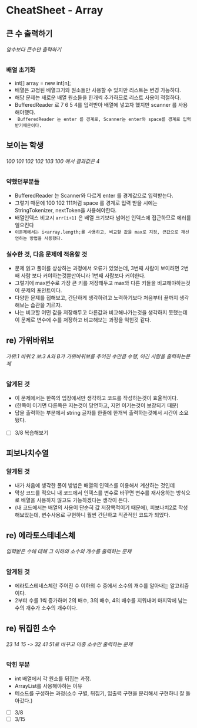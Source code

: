 # CheatSheet - Array

## 큰 수 출력하기
###### 앞수보다 큰수만 출력하기

### 배열 초기화
- int[] array = new int[n];
- 배열은 고정된 배열크기와 원소들만 사용할 수 있지만 리스트는 변경 가능하다.
- 해당 문제는 새로운 배열 원소들을 한개씩 추가하므로 리스트 사용이 적절하다.
- BufferedReader 로 7 6 5 4를 입력받아 배열에 넣고자 했지만 scanner 를 사용해야했다.
- ``` BufferedReader 는 enter 를 경계로, Scanner는 enter와 space를 경계로 입력 받기때문이다.```

## 보이는 학생
###### 100 101 102 102 103 100 에서 결과값은 4
### 약했던부분들
- BufferedReader 는 Scanner와 다르게 enter 를 경계값으로 입력받는다.
- 그렇기 때문에 100 102 111처럼 space 를 경계로 입력 받을 시에는 StringTokenizer, nextToken을 사용해야한다.
- 배열인덱스 비교시 ```arr[i+1]``` 은 배열 크기보다 넘어선 인덱스에 접근하므로 에러를 일으킨다
- ```이문제에서는 i<array.length;를 사용하고, 비교할 값을 max로 지정, 큰값으로 재선언하는 방법을 사용했다.```

### 실수한 것, 다음 문제에 적용할 것
- 문제 읽고 풀이를 상상하는 과정에서 오류가 있었는데, 3번째 사람이 보이려면 2번째 사람 보다 커야하는것뿐만아니라 1번째 사람보다 커야한다.
- 그렇기에 max변수로 가장 큰 키를 저장해두고 max와 다른 키들을 비교해야하는것이 문제의 포인트이다.
- 다양한 문제를 접해보고, 간단하게 생각하려고 노력하기보다 처음부터 끝까지 생각해보는 습관을 기르자. 
- 나는 비교할 어떤 값을 저장해두고 다른값과 비교해나가는것을 생각하지 못했는데 이 문제로 변수에 수를 저장하고 비교해보는 과정을 익힌것 같다.

## re) 가위바위보
###### 가위:1 바위:2 보:3 A와 B가 가위바위보를 주어진 수만큼 수행, 이긴 사람을 출력하는문제
### 알게된 것
- 이 문제에서는 한쪽의 입장에서만 생각하고 코드를 작성하는것이 효율적이다.
- (한쪽이 이기면 다른쪽은 지는것이 당연하고, 지면 이기는것이 보장되기 때문)
- 답을 출력하는 부분에서 string 글자를 한줄에 한개씩 출력하는것에서 시간이 소요됐다.
- [ ] 3/8 복습해보기

## 피보나치수열
### 알게된 것
- 내가 처음에 생각한 풀이 방법은 배열의 인덱스를 이용해서 계산하는 것인데
- 막상 코드를 적으니 내 코드에서 인덱스를 변수로 바꾸면 변수를 재사용하는 방식으로 배열을 사용하지 않고도 가능하겠다는 생각이 든다.
- (내 코드에서는 배열의 사용이 단순히 값 저장목적이기 때문에), 피보나치2로 작성해보았는데, 변수사용로 구현하니 훨씬 간단하고 직관적인 코드가 되었다.

## re) 에라토스테네스체
###### 입력받은 수에 대해 그 이하의 소수의 개수를 출력하는 문제
### 알게된 것
- 에라토스테네스체란 주어진 수 이하의 수 중에서 소수의 개수를 알아내는 알고리즘이다.
- 2부터 수를 1씩 증가하며 2의 배수, 3의 배수, 4의 배수를 지워내며 마지막에 남는 수의 개수가 소수의 개수이다.

## re) 뒤집힌 소수
###### 23 14 15 -> 32 41 51로 바꾸고 이중 소수만 출력하는 문제
### 막힌 부분
- int 배열에서 각 원소를 뒤집는 과정.
- ArrayList를 사용해야하는 이유
- 메소드를 구성하는 과정(소수 구별, 뒤집기, 입출력 구현을 분리해서 구현하니 잘 돌아갔다.)
- [ ] 3/8
- [ ] 3/15